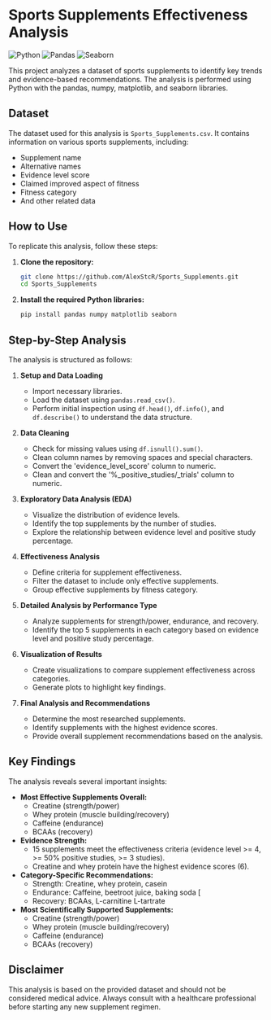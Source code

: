 # Sports Supplements Effectiveness Analysis

![Python](https://img.shields.io/badge/Python-3.8%2B-blue)
![Pandas](https://img.shields.io/badge/Pandas-1.3%2B-orange)
![Seaborn](https://img.shields.io/badge/Visualization-Seaborn-green)

This project analyzes a dataset of sports supplements to identify key trends and evidence-based recommendations. The analysis is performed using Python with the pandas, numpy, matplotlib, and seaborn libraries.

## Dataset

The dataset used for this analysis is `Sports_Supplements.csv`. It contains information on various sports supplements, including:

* Supplement name
* Alternative names
* Evidence level score
* Claimed improved aspect of fitness
* Fitness category
* And other related data

## How to Use

To replicate this analysis, follow these steps:

1.  **Clone the repository:**

    ```bash
    git clone https://github.com/AlexStcR/Sports_Supplements.git
    cd Sports_Supplements
    ```

2.  **Install the required Python libraries:**

    ```bash
    pip install pandas numpy matplotlib seaborn
    ```

## Step-by-Step Analysis

The analysis is structured as follows:

1.  **Setup and Data Loading**

    * Import necessary libraries.
    * Load the dataset using `pandas.read_csv()`.
    * Perform initial inspection using `df.head()`, `df.info()`, and `df.describe()` to understand the data structure. 

2.  **Data Cleaning**

    * Check for missing values using `df.isnull().sum()`.
    * Clean column names by removing spaces and special characters. 
    * Convert the 'evidence\_level\_score' column to numeric. 
    * Clean and convert the '%\_positive\_studies/\_trials' column to numeric. 

3.  **Exploratory Data Analysis (EDA)**

    * Visualize the distribution of evidence levels. 
    * Identify the top supplements by the number of studies. 
    * Explore the relationship between evidence level and positive study percentage. 

4.  **Effectiveness Analysis**

    * Define criteria for supplement effectiveness. 
    * Filter the dataset to include only effective supplements. 
    * Group effective supplements by fitness category.

5.  **Detailed Analysis by Performance Type**

    * Analyze supplements for strength/power, endurance, and recovery. 
    * Identify the top 5 supplements in each category based on evidence level and positive study percentage. 

6.  **Visualization of Results**

    * Create visualizations to compare supplement effectiveness across categories.
    * Generate plots to highlight key findings.

7.  **Final Analysis and Recommendations**

    * Determine the most researched supplements. 
    * Identify supplements with the highest evidence scores.
    * Provide overall supplement recommendations based on the analysis.

## Key Findings

The analysis reveals several important insights:

* **Most Effective Supplements Overall:**
    * Creatine (strength/power)
    * Whey protein (muscle building/recovery) 
    * Caffeine (endurance) 
    * BCAAs (recovery) 
* **Evidence Strength:**
    * 15 supplements meet the effectiveness criteria (evidence level >= 4, >= 50% positive studies, >= 3 studies).
    * Creatine and whey protein have the highest evidence scores (6).
* **Category-Specific Recommendations:**
    * Strength: Creatine, whey protein, casein
    * Endurance: Caffeine, beetroot juice, baking soda [
    * Recovery: BCAAs, L-carnitine L-tartrate 
* **Most Scientifically Supported Supplements:**
    * Creatine (strength/power) 
    * Whey protein (muscle building/recovery) 
    * Caffeine (endurance)
    * BCAAs (recovery)

## Disclaimer

This analysis is based on the provided dataset and should not be considered medical advice. Always consult with a healthcare professional before starting any new supplement regimen.
